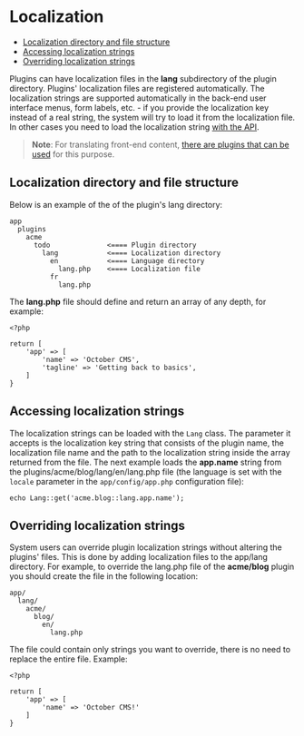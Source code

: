 # Localization

- [Localization directory and file structure](#file-structure)
- [Accessing localization strings](#accessing-strings)
- [Overriding localization strings](#overriding)

Plugins can have localization files in the **lang** subdirectory of the plugin directory. Plugins' localization files are registered automatically. The localization strings are supported automatically in the back-end user interface menus, form labels, etc. - if you provide the localization key instead of a real string, the system will try to load it from the localization file. In other cases you need to load the localization string [with the API](#accessing-strings). 

> **Note**: For translating front-end content, [there are plugins that can be used](http://octobercms.com/plugin/rainlab-translate) for this purpose.

<a name="file-structure" class="anchor" href="#file-structure"></a>
## Localization directory and file structure

Below is an example of the of the plugin's lang directory:

    app
      plugins
        acme
          todo              <==== Plugin directory
            lang            <==== Localization directory
              en            <==== Language directory
                lang.php    <==== Localization file
              fr
                lang.php


The **lang.php** file should define and return an array of any depth, for example:

    <?php

    return [
        'app' => [
            'name' => 'October CMS',
            'tagline' => 'Getting back to basics',
        ]
    }

<a name="accessing-strings" class="anchor" href="#accessing-strings"></a>
## Accessing localization strings

The localization strings can be loaded with the `Lang` class. The parameter it accepts is the localization key string that consists of the plugin name, the localization file name and the path to the localization string inside the array returned from the file. The next example loads the **app.name** string from the plugins/acme/blog/lang/en/lang.php file (the language is set with the `locale` parameter in the `app/config/app.php` configuration file):

    echo Lang::get('acme.blog::lang.app.name');

<a name="overriding" class="anchor" href="#overriding"></a>
## Overriding localization strings

System users can override plugin localization strings without altering the plugins' files. This is done by adding localization files to the app/lang directory. For example, to override the lang.php file of the **acme/blog** plugin you should create the file in the following location:

    app/
      lang/
        acme/
          blog/
            en/
              lang.php

The file could contain only strings you want to override, there is no need to replace the entire file. Example:

    <?php

    return [
        'app' => [
            'name' => 'October CMS!'
        ]
    }